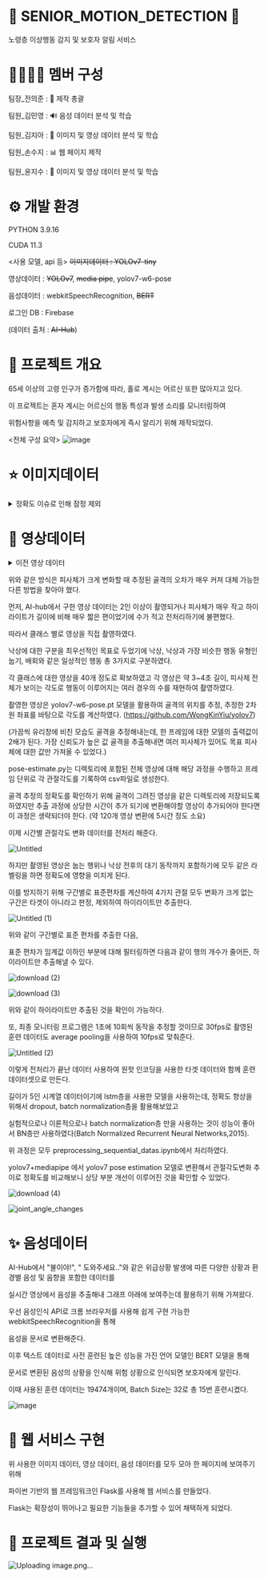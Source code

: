 👵 SENIOR_MOTION_DETECTION 👴
========================
노령층 이상행동 감지 및 보호자 알림 서비스


👨‍👨‍👧‍👧 멤버 구성
======================
팀장_전의준 : 🧭 제작 총괄

팀원_김민영 : 🔊 음성 데이터 분석 및 학습

팀원_김지아 : 🏃 이미지 및 영상 데이터 분석 및 학습

팀원_손수지 : 📊 웹 페이지 제작

팀원_윤지수 : 🏃 이미지 및 영상 데이터 분석 및 학습


⚙ 개발 환경
======================
PYTHON 3.9.16

CUDA 11.3

<사용 모델, api 등>
~~이미지데이터 : YOLOv7-tiny~~

영상데이터 : ~~YOLOv7~~, ~~media pipe~~, yolov7-w6-pose

음성데이터 : webkitSpeechRecognition, ~~BERT~~

로그인 DB : Firebase

(데이터 출처 : ~~AI-Hub~~)


🌳 프로젝트 개요
=======================
65세 이상의 고령 인구가 증가함에 따라, 홀로 계시는 어르신 또한 많아지고 있다.

이 프로젝트는 혼자 계시는 어르신의 행동 특성과 발생 소리를 모니터링하여 

위험사항을 예측 및 감지하고 보호자에게 즉시 알리기 위해 제작되었다.

<전체 구성 요약>
![image](https://github.com/UiJoon64/seniorMotionDetection/assets/144432006/fc330b03-a08c-49c2-8c5f-b00b9718ae53)

⭐ 이미지데이터
=====================
<details>
<summary>정확도 이슈로 인해 잠정 제외</summary>
<div markdown="1">




AI-Hub에서 총 80가지의 일상생활 라벨링 데이터를 담은

**< 일상생활 이미지 데이터 >** 를 가져와, 가정에서 흔히 발생할 수 있는 **17가지의 상황만을 선별**하였다.

![image](https://github.com/UiJoon64/seniorMotionDetection/assets/144432006/b4db6294-5ef4-4de8-ab6a-a93d9ebf09a1)


이미지들은 YOLOv7-tiny의 학습을 위해 이미지 크기를 1920x1080 사이즈에서 640x360의 사이즈로 조절하였다.

이미지마다 각 행동의 바운딩박스 좌표가 들어있었고, 바운딩박스의 좌표 또한 이미지 크기 비율에 맞춰 정규화시켜주었다.

* YOLOv7-tiny를 선정한 이유는 YOLOv7-tiny가 객체 탐지의 가장 기본적이고 속도가 매우 빠른 알고리즘으로,

  프로젝트에 필요한 실시간 영상 처리에 적합하다고 생각했기에 선정하였다.
  
---------------------------------------------------------------------------------------------------------------------

이미지 사이즈와 바운딩박스 좌표 정규화가 끝난 5325개의 데이터들은 Batch Size=4, Epoch=100으로 YOLOv7-tiny를 통해 학습시켜

17가지의 행동 분류 결과를 텍스트로 추출한다.

![image](https://github.com/UiJoon64/seniorMotionDetection/assets/144432006/029870ad-8f2c-4897-99e3-c0d5e8e26a85)

</div>
</details>




🌟 영상데이터
====================
<details>
<summary>이전 영상 데이터</summary>
<div markdown="1">

AI-Hub에서 고령자 개인의 외형과 행위 특성(습관), 건강 상태, 생활 패턴 등을 담고 있는

< 이상행동 영상 데이터 > 를 가져와, 일상 생활에서 일어날 수 있다고 판단한 낙상/일상/배회 총 3가지 section의 데이터를 선별하였다.

이 프로젝트에서는 보통 재택 공간(실내)에서 일어나는 이상 상황을 감지하지만, 모델의 학습을 위해 실내와 실외 데이터 모두 사용하였다.


영상 데이터 중 낙상/일상/배회가 일어나는 순간인 2초 정도를 하이라이트로 가져와 영상의 전처리를 마쳤다.

-------------------------------------------------------------------------------------------------------------------------

전체적인 그림은

실시간 영상 > 관절 각도 추출 > 그래프 송출 및 이상행동 감지

![image](https://github.com/UiJoon64/seniorMotionDetection/assets/144432006/a4b211e5-323b-4664-a21c-019a27ac6b87)

이때 관절 각도를 추출해 이상행동을 감지하는 방법은

낙상과 같은 이상자세, 보행과 같은 동적인 자세, 명상과 같은 정적인 자세의

관절 각도 차이가 확연하게 드러났기에 사용하게 되었다. 

![image](https://github.com/UiJoon64/seniorMotionDetection/assets/144432006/856bf3b8-4846-42c7-a5a3-af01f2a14e6f)


**<LSTM>**

LSTM은 기존의 RNN을 보완해 장/단기 기억을 가능하게 설계한 신경망의 구조로 주로 시계열처리, 자연어처리에 사용된다.

이 프로젝트에서는 실시간 영상에서 관절 각도를 추출해내 그래프로 바로 보여주는데에 초점을 두었기에, LSTM을 사용하였다.

모델 학습 시에는 기존 375개의 데이터밖에 없었기에, 데이터를 증강하여 15000개의 데이터를 학습시켰다.

![image](https://github.com/UiJoon64/seniorMotionDetection/assets/144432006/dc436f08-4b85-4053-a469-6fda449ab1df)


또한, 그래프를 그릴 때 최대한 끊김 없이 부드럽게 송출하기 위해 데이터를 1초에 한번씩 보여주는 것과 같이 짧게 끊는 것이 아닌,

3초에 한번씩 보여주도록 길게 끊어내 조금 더 부드럽게 만들었다.

![image](https://github.com/UiJoon64/seniorMotionDetection/assets/144432006/5e54d7f7-00c5-4884-b2f2-85f07c2b319a)


**<YOLOv7, media pipe>**

media pipe를 이용해서 실시간 영상에서 자동으로 관절각도량을 추출해 그래프로 송출하려 했으나, 사람을 인식하는 정확도 면에서 문제가 발생했다.

따라서 YOLOv7을 활용해 사람만 먼저 인식한 후, 사람만 크롭한 영상을 media pipe에 넣어 관절 각도를 추출하는 형식으로 바꾸었다.

![image](https://github.com/UiJoon64/seniorMotionDetection/assets/144432006/c4c1b048-6f8d-4a35-9331-1d50f0937d0b)

</div>
</details>

위와 같은 방식은 피사체가 크게 변화할 때 추정된 골격의 오차가 매우 커져 대체 가능한 다른 방법을 찾아야 했다.

먼저, AI-hub에서 구한 영상 데이터는 2인 이상이 촬영되거나 피사체가 매우 작고 하이라이트가 길이에 비해 매우 짧은 편이었기에 수가 적고 전처리하기에 불편했다.

따라서 클래스 별로 영상을 직접 촬영하였다.

낙상에 대한 구분을 최우선적인 목표로 두었기에 낙상, 낙상과 가장 비슷한 행동 유형인 눕기, 배회와 같은 일상적인 행동 총 3가지로 구분하였다.

각 클래스에 대한 영상을 40개 정도로 확보하였고 각 영상은 약 3~4초 길이, 피사체 전체가 보이는 각도로 행동이 이루어지는 여러 경우의 수를 재현하여 촬영하였다.

촬영한 영상은 yolov7-w6-pose.pt 모델을 활용하여 골격의 위치를 추정, 추정한 2차원 좌표를 바탕으로 각도를 계산하였다.
(https://github.com/WongKinYiu/yolov7)

(가끔씩 유리창에 비친 모습도 골격을 추정해내는데, 한 프레임에 대한 모델의 출력값이 2배가 된다. 가장 신뢰도가 높은 값 골격을 추출해내면 여러 피사체가 있어도 목표 피사체에 대한 값만 가져올 수 있었다.)

pose-estimate.py는 디렉토리에 포함된 전체 영상에 대해 해당 과정을 수행하고 프레임 단위로 각 관절각도를 기록하여 csv파일로 생성한다.

골격 추정의 정확도를 확인하기 위해 골격이 그려진 영상을 같은 디렉토리에 저장되도록 하였지만 추출 과정에 상당한 시간이 추가 되기에 변환해야할 영상이 추가되어야 한다면 이 과정은 생략되더야 한다. (약 120개 영상 변환에 5시간 정도 소요)

이제 시간별 관절각도 변화 데이터를 전처리 해준다.

![Untitled](https://github.com/UiJoon64/seniorMotionDetection/assets/117344692/2d15e402-b0a5-4a06-a204-198e6c37d386)

하지만 촬영된 영상은 눕는 행위나 낙상 전후의 대기 동작까지 포함하기에 모두 같은 라벨링을 하면 정확도에 영향을 미치게 된다.

이를 방지하기 위해 구간별로 표준편차를 계산하여 4가지 관절 모두 변화가 크게 없는 구간은 타겟이 아니라고 판정, 제외하여 하이라이트만 추출한다.

![Untitled (1)](https://github.com/UiJoon64/seniorMotionDetection/assets/117344692/bae67576-7ab4-4634-8c83-2bfdcd708423)

위와 같이 구간별로 표준 편차를 추출한 다음,

표준 편차가 임계값 이하인 부분에 대해 필터링하면 다음과 같이 행의 개수가 줄어든, 하이라이트만 추출해낼 수 있다.

![download (2)](https://github.com/UiJoon64/seniorMotionDetection/assets/117344692/adec54c5-b7ff-4cbd-903c-87284acf3428)

![download (3)](https://github.com/UiJoon64/seniorMotionDetection/assets/117344692/d33b67df-d209-485a-b06d-833fc296ebad)

위와 같이 하이라이트만 추출된 것을 확인이 가능하다.

또, 최종 모니터링 프로그램은 1초에 10회씩 동작을 추정할 것이므로 30fps로 촬영된 훈련 데이터도 average pooling을 사용하여 10fps로 맞춰준다.

![Untitled (2)](https://github.com/UiJoon64/seniorMotionDetection/assets/117344692/bb7a9616-279a-4fff-b95a-22d18dc47228)

이렇게 전처리가 끝난 데이터 사용하여 원핫 인코딩을 사용한 타겟 데이터와 함께 훈련 데이터셋으로 만든다.

길이가 5인 시계열 데이터이기에 lstm층을 사용한 모델을 사용하는데, 정확도 향상을 위해서 dropout, batch normalization층을 활용해보았고

실험적으로나 이론적으로나 batch normalization층 만을 사용하는 것이 성능이 좋아서 BN층만 사용하였다(Batch Normalized Recurrent Neural Networks,2015).

위 과정은 모두 preprocessing_sequential_datas.ipynb에서 처리하였다.

yolov7+mediapipe 에서 yolov7 pose estimation 모델로 변환해서 관절각도변화 추이로 정확도를 비교해보니 상당 부분 개선이 이루어진 것을 확인할 수 있었다.

![download (4)](https://github.com/UiJoon64/seniorMotionDetection/assets/117344692/4b04b0ab-e369-4e3b-b33b-1d9c628c17f1)

![joint_angle_changes](https://github.com/UiJoon64/seniorMotionDetection/assets/117344692/cd8f19be-74c9-4818-8b43-c6f2a3a160b6)

✨ 음성데이터
=====================
AI-Hub에서 "불이야!", " 도와주세요.."와 같은 위급상황 발생에 따른 다양한 상황과 환경별 음성 및 음향을 포함한 데이터를

실시간 영상에서 음성을 추출해내 그래프 아래에 보여주는데 활용하기 위해 가져왔다.

**<webkitSpeechRecognition>**

우선 음성인식 API로 크롬 브라우저를 사용해 쉽게 구현 가능한 webkitSpeechRecognition을 통해

음성을 문서로 변환해준다.

**<BERT>**

이후 텍스트 데이터로 사전 훈련된 높은 성능을 가진 언어 모델인 BERT 모델을 통해

문서로 변환된 음성의 상황을 인식해 위험 상황으로 인식되면 보호자에게 알린다.

이때 사용된 훈련 데이터는 19474개이며, Batch Size는 32로 총 15번 훈련시켰다.

![image](https://github.com/UiJoon64/seniorMotionDetection/assets/144432006/fe15825e-19cb-42b8-949e-6e32df6f7e16)


💫 웹 서비스 구현
=====================
위 사용한 이미지 데이터, 영상 데이터, 음성 데이터를 모두 모아 한 페이지에 보여주기 위해 

파이썬 기반의 웹 프레임워크인 Flask를 사용해 웹 서비스를 만들었다.

Flask는 확장성이 뛰어나고 필요한 기능들을 추가할 수 있어 채택하게 되었다.


🤩 프로젝트 결과 및 실행
========================
![Uploading image.png…]()


